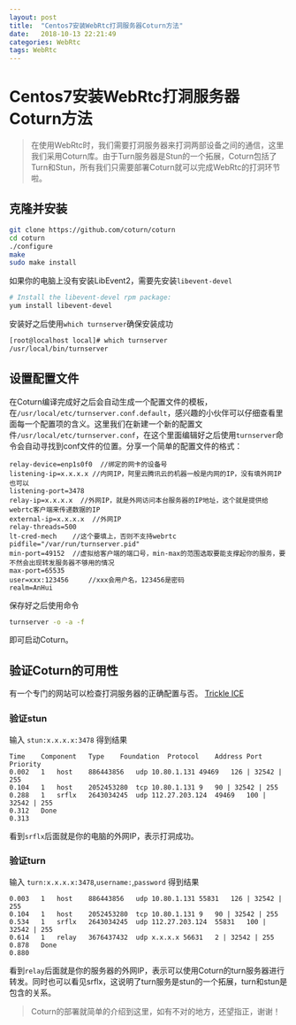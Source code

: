 ```yaml
---
layout: post
title:  "Centos7安装WebRtc打洞服务器Coturn方法"
date:   2018-10-13 22:21:49
categories: WebRtc
tags: WebRtc
---
```

# Centos7安装WebRtc打洞服务器Coturn方法
> 在使用WebRtc时，我们需要打洞服务器来打洞两部设备之间的通信，这里我们采用Coturn库。由于Turn服务器是Stun的一个拓展，Coturn包括了Turn和Stun，所有我们只需要部署Coturn就可以完成WebRtc的打洞环节啦。

## 克隆并安装
```bash
git clone https://github.com/coturn/coturn 
cd coturn 
./configure 
make 
sudo make install
```
如果你的电脑上没有安装LibEvent2，需要先安装`libevent-devel`
```bash
# Install the libevent-devel rpm package:
yum install libevent-devel
```
安装好之后使用`which turnserver`确保安装成功
```bash
[root@localhost local]# which turnserver
/usr/local/bin/turnserver
```
## 设置配置文件
在Coturn编译完成好之后会自动生成一个配置文件的模板，在`/usr/local/etc/turnserver.conf.default`，感兴趣的小伙伴可以仔细查看里面每一个配置项的含义。这里我们在新建一个新的配置文件`/usr/local/etc/turnserver.conf`，在这个里面编辑好之后使用`turnserver`命令会自动寻找到conf文件的位置。分享一个简单的配置文件的格式：
```
relay-device=enp1s0f0  //绑定的网卡的设备号
listening-ip=x.x.x.x //内网IP，阿里云腾讯云的机器一般是内网的IP，没有填外网IP也可以
listening-port=3478 
relay-ip=x.x.x.x  //外网IP，就是外网访问本台服务器的IP地址，这个就是提供给webrtc客户端来传递数据的IP
external-ip=x.x.x.x  //外网IP
relay-threads=500 
lt-cred-mech    //这个要填上，否则不支持webrtc
pidfile="/var/run/turnserver.pid" 
min-port=49152  //虚拟给客户端的端口号，min-max的范围选取要能支撑起你的服务，要不然会出现转发服务器不够用的情况
max-port=65535 
user=xxx:123456     //xxx会用户名，123456是密码
realm=AnHui
```
保存好之后使用命令
```bash
turnserver -o -a -f 
```
即可启动Coturn。
## 验证Coturn的可用性
有一个专门的网站可以检查打洞服务器的正确配置与否。
[Trickle ICE](https://webrtc.github.io/samples/src/content/peerconnection/trickle-ice/)
### 验证stun
输入 `stun:x.x.x.x:3478`
得到结果
```
Time	Component	Type	Foundation	Protocol	Address	Port	Priority
0.002	1	host	886443856	udp	10.80.1.131	49469	126 | 32542 | 255
0.104	1	host	2052453280	tcp	10.80.1.131	9	90 | 32542 | 255
0.288	1	srflx	2643034245	udp	112.27.203.124	49469	100 | 32542 | 255
0.312	Done
0.313
```
看到`srflx`后面就是你的电脑的外网IP，表示打洞成功。
### 验证turn
输入 `turn:x.x.x.x:3478`,`username:`,`password`
得到结果
```
0.003	1	host	886443856	udp	10.80.1.131	55831	126 | 32542 | 255
0.104	1	host	2052453280	tcp	10.80.1.131	9	90 | 32542 | 255
0.534	1	srflx	2643034245	udp	112.27.203.124	55831	100 | 32542 | 255
0.614	1	relay	3676437432	udp	x.x.x.x	56631	2 | 32542 | 255
0.878	Done
0.880
```
看到`relay`后面就是你的服务器的外网IP，表示可以使用Coturn的turn服务器进行转发。同时也可以看见srflx，这说明了turn服务是stun的一个拓展，turn和stun是包含的关系。

> Coturn的部署就简单的介绍到这里，如有不对的地方，还望指正，谢谢！
